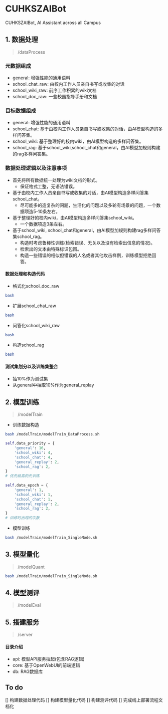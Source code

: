 # CUHKSZAIBot
CUHKSZAIBot, AI Assistant across all Campus


## 1. 数据处理

> /dataProcess

### 元数据组成

- general: 增强性能的通用语料
- school_chat_raw: 由校内工作人员亲自书写或收集的对话
- school_wiki_raw: 前序工作积累的wiki文档
- school_doc_raw: 一些校园指导手册和文档


### 目标数据组成

- general: 增强性能的通用语料
- school_chat: 基于由校内工作人员亲自书写或收集的对话，由AI模型构造的多样问答集。
- school_wiki: 基于整理好的校内wiki，由AI模型构造的多样问答集。
- school_rag: 基于school_wiki,school_chat和general，由AI模型加规则构建的rag多样问答集。

### 数据处理逻辑以及注意事项

- 首先将所有数据统一处理为wiki文档的形式。
  - 保证格式工整，无语法错误。 
- 基于由校内工作人员亲自书写或收集的对话，由AI模型构造多样问答集school_chat。
  - 尽可能多的造复杂的问题，生活化的问题以及多轮有场景的问题，一个数据项造5-10条左右。
- 基于整理好的校内wiki，由AI模型构造多样问答集school_wiki。
  - 一个数据项造3条左右。
- 基于school_wiki, school_chat和general，由AI模型加规则构建rag多样问答集school_rag。
  - 构造时考虑鲁棒性训练(检索错误、无关以及没有检索出信息的情况)。
  - 检索出的文本由特殊标识包围。
  - 构造一些错误的相似但错误的人名或者其他攻击样例，训练模型拒绝回答。

#### 数据处理和构造代码

- 格式化school_doc_raw
```bash
bash 
```

- 扩展school_chat_raw
```bash
bash 
```

- 问答化school_wiki_raw
```bash
bash 
```

- 构造school_rag
```bash
bash 
```

#### 测试集划分以及训练集整合

- 抽10%作为测试集
- 从general中抽取10%作为general_replay


## 2. 模型训练

> /modelTrain

- 训练数据构造
```bash
bash /modelTrain/modelTrain_DataProcess.sh
```

```python
self.data_priority = {
    'general': 16,
    'school_wiki': 4,
    'school_chat': 4,
    'general_replay': 2,
    'school_rag': 2,
}
# 优先级高的先训练
        
self.data_epoch = {
    'general': 1,
    'school_wiki': 1,
    'school_chat': 1,
    'general_replay': 2,
    'school_rag': 2,
}
# 训练时出现的次数
```

- 模型训练
```bash
bash /modelTrain/modelTrain_SingleNode.sh
```


## 3. 模型量化

> /modelQuant

```bash
bash /modelTrain/modelTrain_SingleNode.sh
```


## 4. 模型测评

> /modelEval


## 5. 搭建服务

> /server

#### 目录介绍

- api: 模型API服务拉起(包含RAG逻辑) 
- core: 基于OpenWebUI的前端逻辑 
- db: RAG数据库



## To do

[] 构建数据处理代码
[] 构建模型量化代码
[] 构建测评代码
[] 完成线上部署流程文档化

